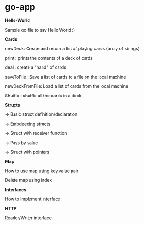 # go-app

**Hello-World**

Sample go file to say Hello World :)

**Cards**

newDeck: Create and return a list of playing cards (array of strings)

print : prints the contents of a deck of cards

deal : create a "hand" of cards

saveToFile : Save a list of cards to a file on the local machine

newDeckFromFile: Load a list of cards from the local machine

Shuffle : shuffle all the cards in a deck

**Structs**

-> Basic struct definition/declaration

-> Embdeeding structs

-> Struct with receiver function

-> Pass by value

-> Struct with pointers

**Map**

How to use map using key value pair

Delete map using index

**Interfaces**

How to implement interface


**HTTP**

Reader/Writer interface
